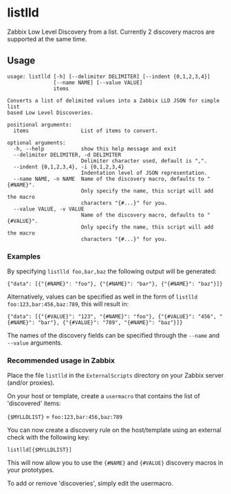 # listlld
Zabbix Low Level Discovery from a list. Currently 2 discovery macros are supported at the same time.

##  Usage
```
usage: listlld [-h] [--delimiter DELIMITER] [--indent {0,1,2,3,4}]
               [--name NAME] [--value VALUE]
               items

Converts a list of delimited values into a Zabbix LLD JSON for simple list
based Low Level Discoveries.

positional arguments:
  items                 List of items to convert.

optional arguments:
  -h, --help            show this help message and exit
  --delimiter DELIMITER, -d DELIMITER
                        Delimiter character used, default is ",".
  --indent {0,1,2,3,4}, -i {0,1,2,3,4}
                        Indentation level of JSON representation.
  --name NAME, -n NAME  Name of the discovery macro, defaults to "{#NAME}".
                        Only specify the name, this script will add the macro
                        characters "{#...}" for you.
  --value VALUE, -v VALUE
                        Name of the discovery macro, defaults to "{#VALUE}".
                        Only specify the name, this script will add the macro
                        characters "{#...}" for you.
```
### Examples
By specifying `listlld foo,bar,baz` the following output will be generated:

```
{"data": [{"{#NAME}": "foo"}, {"{#NAME}": "bar"}, {"{#NAME}": "baz"}]}
```

Alternatively, values can be specified as well in the form of `listlld foo:123,bar:456,baz:789`, this will result in:

```
{"data": [{"{#VALUE}": "123", "{#NAME}": "foo"}, {"{#VALUE}": "456", "{#NAME}": "bar"}, {"{#VALUE}": "789", "{#NAME}": "baz"}]}
```

The names of the discovery fields can be specified through the `--name` and `--value` arguments.

### Recommended usage in Zabbix
Place the file `listlld` in the `ExternalScripts` directory on your Zabbix server (and/or proxies).

On your host or template, create a `usermacro` that contains the list of 'discovered' items:

`{$MYLLDLIST}` = `foo:123,bar:456,baz:789`

You can now create a discovery rule on the host/template using an external check with the following key:
```
listlld[{$MYLLDLIST}]
```
This will now allow you to use the `{#NAME}` and `{#VALUE}` discovery macros in your prototypes.

To add or remove 'discoveries', simply edit the usermacro.
